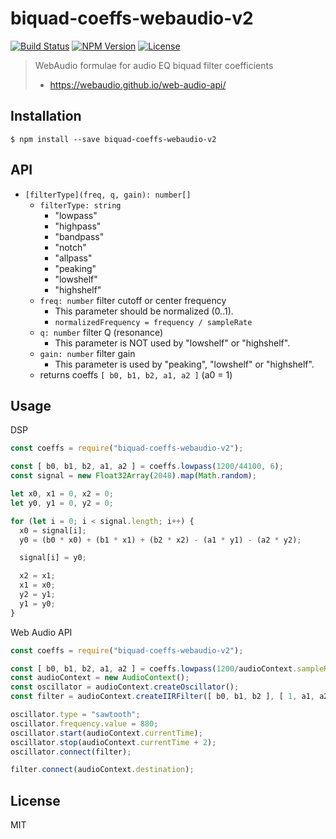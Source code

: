 # biquad-coeffs-webaudio-v2
[![Build Status](https://img.shields.io/travis/mohayonao/biquad-coeffs.svg?style=flat-square)](https://travis-ci.org/mohayonao/biquad-coeffs)
[![NPM Version](https://img.shields.io/npm/v/biquad-coeffs-webaudio-v2.svg?style=flat-square)](https://www.npmjs.org/package/biquad-coeffs-webaudio-v2)
[![License](https://img.shields.io/badge/license-MIT-brightgreen.svg?style=flat-square)](http://mohayonao.mit-license.org/)

> WebAudio formulae for audio EQ biquad filter coefficients
> - https://webaudio.github.io/web-audio-api/

## Installation

```
$ npm install --save biquad-coeffs-webaudio-v2
```

## API
  - `[filterType](freq, q, gain): number[]`
    - `filterType: string`
      - "lowpass"
      - "highpass"
      - "bandpass"
      - "notch"
      - "allpass"
      - "peaking"
      - "lowshelf"
      - "highshelf"
    - `freq: number` filter cutoff or center frequency
      - This parameter should be normalized (0..1).
      - `normalizedFrequency = frequency / sampleRate`
    - `q: number` filter Q (resonance)
      - This parameter is NOT used by "lowshelf" or "highshelf".
    - `gain: number` filter gain
      - This parameter is used by "peaking", "lowshelf" or "highshelf".
    - returns coeffs `[ b0, b1, b2, a1, a2 ]` (a0 = 1)

## Usage

DSP

```js
const coeffs = require("biquad-coeffs-webaudio-v2");

const [ b0, b1, b2, a1, a2 ] = coeffs.lowpass(1200/44100, 6);
const signal = new Float32Array(2048).map(Math.random);

let x0, x1 = 0, x2 = 0;
let y0, y1 = 0, y2 = 0;

for (let i = 0; i < signal.length; i++) {
  x0 = signal[i];
  y0 = (b0 * x0) + (b1 * x1) + (b2 * x2) - (a1 * y1) - (a2 * y2);

  signal[i] = y0;

  x2 = x1;
  x1 = x0;
  y2 = y1;
  y1 = y0;
}
```

Web Audio API

```js
const coeffs = require("biquad-coeffs-webaudio-v2");

const [ b0, b1, b2, a1, a2 ] = coeffs.lowpass(1200/audioContext.sampleRate, 6);
const audioContext = new AudioContext();
const oscillator = audioContext.createOscillator();
const filter = audioContext.createIIRFilter([ b0, b1, b2 ], [ 1, a1, a2 ]);

oscillator.type = "sawtooth";
oscillator.frequency.value = 880;
oscillator.start(audioContext.currentTime);
oscillator.stop(audioContext.currentTime + 2);
oscillator.connect(filter);

filter.connect(audioContext.destination);
```

## License

MIT
